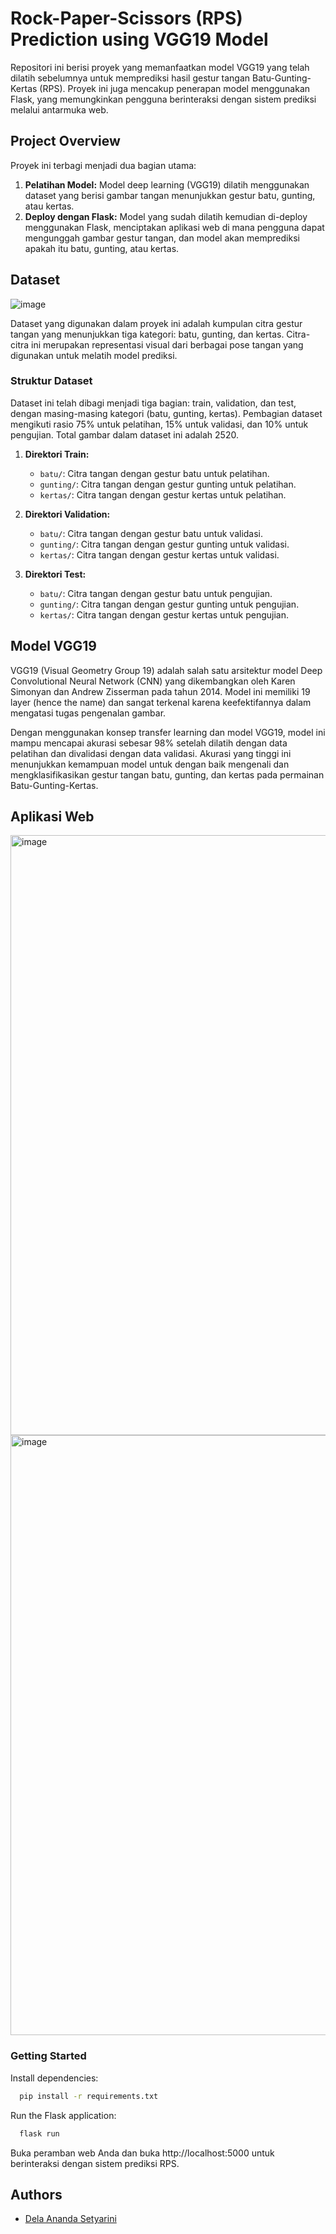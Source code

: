 # Rock-Paper-Scissors (RPS) Prediction using VGG19 Model

Repositori ini berisi proyek yang memanfaatkan model VGG19 yang telah dilatih sebelumnya untuk memprediksi hasil gestur tangan Batu-Gunting-Kertas (RPS). Proyek ini juga mencakup penerapan model menggunakan Flask, yang memungkinkan pengguna berinteraksi dengan sistem prediksi melalui antarmuka web.

## Project Overview
Proyek ini terbagi menjadi dua bagian utama:
1. **Pelatihan Model:** Model deep learning (VGG19) dilatih menggunakan dataset yang berisi gambar tangan menunjukkan gestur batu, gunting, atau kertas.
2. **Deploy dengan Flask:** Model yang sudah dilatih kemudian di-deploy menggunakan Flask, menciptakan aplikasi web di mana pengguna dapat mengunggah gambar gestur tangan, dan model akan memprediksi apakah itu batu, gunting, atau kertas.

## Dataset
![image](https://github.com/delananda30/rpsprediction/assets/71807981/00a78342-7e2a-41b7-9759-2b7242850c84)

Dataset yang digunakan dalam proyek ini adalah kumpulan citra gestur tangan yang menunjukkan tiga kategori: batu, gunting, dan kertas. Citra-citra ini merupakan representasi visual dari berbagai pose tangan yang digunakan untuk melatih model prediksi.

### Struktur Dataset
Dataset ini telah dibagi menjadi tiga bagian: train, validation, dan test, dengan masing-masing kategori (batu, gunting, kertas). Pembagian dataset mengikuti rasio 75% untuk pelatihan, 15% untuk validasi, dan 10% untuk pengujian. Total gambar dalam dataset ini adalah 2520.

1. **Direktori Train:**
   - `batu/`: Citra tangan dengan gestur batu untuk pelatihan.
   - `gunting/`: Citra tangan dengan gestur gunting untuk pelatihan.
   - `kertas/`: Citra tangan dengan gestur kertas untuk pelatihan.

2. **Direktori Validation:**
   - `batu/`: Citra tangan dengan gestur batu untuk validasi.
   - `gunting/`: Citra tangan dengan gestur gunting untuk validasi.
   - `kertas/`: Citra tangan dengan gestur kertas untuk validasi.

3. **Direktori Test:**
   - `batu/`: Citra tangan dengan gestur batu untuk pengujian.
   - `gunting/`: Citra tangan dengan gestur gunting untuk pengujian.
   - `kertas/`: Citra tangan dengan gestur kertas untuk pengujian.

## Model VGG19
VGG19 (Visual Geometry Group 19) adalah salah satu arsitektur model Deep Convolutional Neural Network (CNN) yang dikembangkan oleh Karen Simonyan dan Andrew Zisserman pada tahun 2014. Model ini memiliki 19 layer (hence the name) dan sangat terkenal karena keefektifannya dalam mengatasi tugas pengenalan gambar.

Dengan menggunakan konsep transfer learning dan model VGG19, model ini mampu mencapai akurasi sebesar 98% setelah dilatih dengan data pelatihan dan divalidasi dengan data validasi. Akurasi yang tinggi ini menunjukkan kemampuan model untuk dengan baik mengenali dan mengklasifikasikan gestur tangan batu, gunting, dan kertas pada permainan Batu-Gunting-Kertas.

## Aplikasi Web
<img width="960" alt="image" src="https://github.com/delananda30/rpsprediction/assets/71807981/f128877e-bbab-4e7f-926c-dd7d7cdf6b38">
<img width="960" alt="image" src="https://github.com/delananda30/rpsprediction/assets/71807981/744c8b92-9560-4528-9d62-f35ec814fc1f">

### Getting Started
Install dependencies:
```bash
  pip install -r requirements.txt
```

Run the Flask application:
```bash
  flask run
```
Buka peramban web Anda dan buka http://localhost:5000 untuk berinteraksi dengan sistem prediksi RPS.

## Authors
- [Dela Ananda Setyarini](https://github.com/delananda30)
